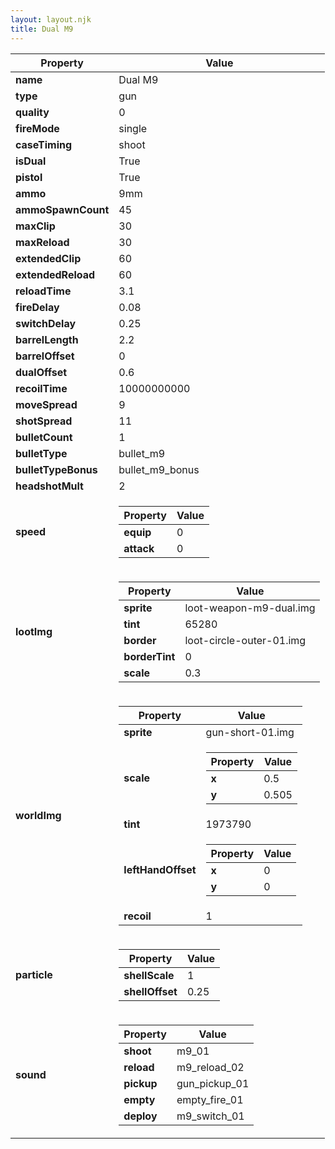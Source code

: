```yaml
---
layout: layout.njk
title: Dual M9
---
```


<table><thead><tr><th>Property</th><th>Value</th></tr></thead><tbody><tr><td><b>name</b></td><td>Dual M9</td></tr><tr><td><b>type</b></td><td>gun</td></tr><tr><td><b>quality</b></td><td>0</td></tr><tr><td><b>fireMode</b></td><td>single</td></tr><tr><td><b>caseTiming</b></td><td>shoot</td></tr><tr><td><b>isDual</b></td><td>True</td></tr><tr><td><b>pistol</b></td><td>True</td></tr><tr><td><b>ammo</b></td><td>9mm</td></tr><tr><td><b>ammoSpawnCount</b></td><td>45</td></tr><tr><td><b>maxClip</b></td><td>30</td></tr><tr><td><b>maxReload</b></td><td>30</td></tr><tr><td><b>extendedClip</b></td><td>60</td></tr><tr><td><b>extendedReload</b></td><td>60</td></tr><tr><td><b>reloadTime</b></td><td>3.1</td></tr><tr><td><b>fireDelay</b></td><td>0.08</td></tr><tr><td><b>switchDelay</b></td><td>0.25</td></tr><tr><td><b>barrelLength</b></td><td>2.2</td></tr><tr><td><b>barrelOffset</b></td><td>0</td></tr><tr><td><b>dualOffset</b></td><td>0.6</td></tr><tr><td><b>recoilTime</b></td><td>10000000000</td></tr><tr><td><b>moveSpread</b></td><td>9</td></tr><tr><td><b>shotSpread</b></td><td>11</td></tr><tr><td><b>bulletCount</b></td><td>1</td></tr><tr><td><b>bulletType</b></td><td>bullet_m9</td></tr><tr><td><b>bulletTypeBonus</b></td><td>bullet_m9_bonus</td></tr><tr><td><b>headshotMult</b></td><td>2</td></tr><tr><td><b>speed</b></td><td><table><thead><tr><th>Property</th><th>Value</th></tr></thead><tbody><tr><td><b>equip</b></td><td>0</td></tr><tr><td><b>attack</b></td><td>0</td></tr></tbody></table></td></tr><tr><td><b>lootImg</b></td><td><table><thead><tr><th>Property</th><th>Value</th></tr></thead><tbody><tr><td><b>sprite</b></td><td>loot-weapon-m9-dual.img</td></tr><tr><td><b>tint</b></td><td>65280</td></tr><tr><td><b>border</b></td><td>loot-circle-outer-01.img</td></tr><tr><td><b>borderTint</b></td><td>0</td></tr><tr><td><b>scale</b></td><td>0.3</td></tr></tbody></table></td></tr><tr><td><b>worldImg</b></td><td><table><thead><tr><th>Property</th><th>Value</th></tr></thead><tbody><tr><td><b>sprite</b></td><td>gun-short-01.img</td></tr><tr><td><b>scale</b></td><td><table><thead><tr><th>Property</th><th>Value</th></tr></thead><tbody><tr><td><b>x</b></td><td>0.5</td></tr><tr><td><b>y</b></td><td>0.505</td></tr></tbody></table></td></tr><tr><td><b>tint</b></td><td>1973790</td></tr><tr><td><b>leftHandOffset</b></td><td><table><thead><tr><th>Property</th><th>Value</th></tr></thead><tbody><tr><td><b>x</b></td><td>0</td></tr><tr><td><b>y</b></td><td>0</td></tr></tbody></table></td></tr><tr><td><b>recoil</b></td><td>1</td></tr></tbody></table></td></tr><tr><td><b>particle</b></td><td><table><thead><tr><th>Property</th><th>Value</th></tr></thead><tbody><tr><td><b>shellScale</b></td><td>1</td></tr><tr><td><b>shellOffset</b></td><td>0.25</td></tr></tbody></table></td></tr><tr><td><b>sound</b></td><td><table><thead><tr><th>Property</th><th>Value</th></tr></thead><tbody><tr><td><b>shoot</b></td><td>m9_01</td></tr><tr><td><b>reload</b></td><td>m9_reload_02</td></tr><tr><td><b>pickup</b></td><td>gun_pickup_01</td></tr><tr><td><b>empty</b></td><td>empty_fire_01</td></tr><tr><td><b>deploy</b></td><td>m9_switch_01</td></tr></tbody></table></td></tr></tbody></table>
